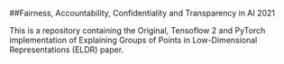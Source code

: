 ##Fairness, Accountability, Confidentiality and Transparency in AI 2021

This is a repository containing the Original, Tensoflow 2 and PyTorch implementation of Explaining Groups of Points in Low-Dimensional Representations (ELDR) paper.
